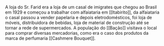 A loja do Sr. Farid era a loja de um casal de imigrates que chegou ao Brasil em 1929 e começou a trabalhar com alfaiataria em [[Itabirito]], da alfaiataria o casal passou a vender papelaria e depois eletrodomésticos, foi loja de móveis, distribuidora de bebidas, loja de material de construção até se tornar a rede de supermercados. A população do [[Bação]] visitava o local para comprar diversas mercadorias, como era o caso dos produtos da marca de perfumaria [[Cashmere Bouquet]].